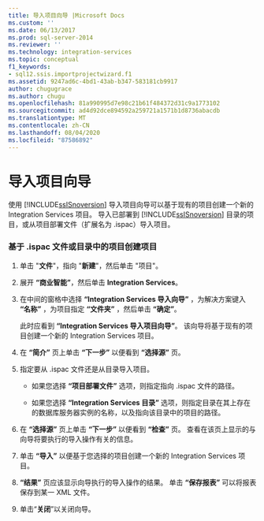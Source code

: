 ```yaml
---
title: 导入项目向导 |Microsoft Docs
ms.custom: ''
ms.date: 06/13/2017
ms.prod: sql-server-2014
ms.reviewer: ''
ms.technology: integration-services
ms.topic: conceptual
f1_keywords:
- sql12.ssis.importprojectwizard.f1
ms.assetid: 9247ad6c-4bd1-43ab-b347-583181cb9917
author: chugugrace
ms.author: chugu
ms.openlocfilehash: 81a990995d7e98c21b61f484372d31c9a1773102
ms.sourcegitcommit: ad4d92dce894592a259721a1571b1d8736abacdb
ms.translationtype: MT
ms.contentlocale: zh-CN
ms.lasthandoff: 08/04/2020
ms.locfileid: "87586892"
---
```

# <a name="import-project-wizard"></a>导入项目向导
  使用 [!INCLUDE[ssISnoversion](../includes/ssisnoversion-md.md)] 导入项目向导可以基于现有的项目创建一个新的 Integration Services 项目。 导入已部署到 [!INCLUDE[ssISnoversion](../includes/ssisnoversion-md.md)] 目录的项目，或从项目部署文件（扩展名为 .ispac）导入项目。  
  
### <a name="to-create-a-project-based-on-a-project-in-ispac-file-or-in-catalog"></a>基于 .ispac 文件或目录中的项目创建项目  
  
1.  单击 "**文件**"，指向 "**新建**"，然后单击 "项目"。  
  
2.  展开 **“商业智能”**，然后单击 **Integration Services**。  
  
3.  在中间的窗格中选择 **“Integration Services 导入向导”** ，为解决方案键入 **“名称”** ，为项目指定 **“文件夹”** ，然后单击 **“确定”**。  
  
     此时应看到 **“Integration Services 导入项目向导”**。 该向导将基于现有的项目创建一个新的 Integration Services 项目。  
  
4.  在 **“简介”** 页上单击 **“下一步”** 以便看到 **“选择源”** 页。  
  
5.  指定要从 .ispac 文件还是从目录导入项目。  
  
    -   如果您选择 **“项目部署文件”** 选项，则指定指向 .ispac 文件的路径。  
  
    -   如果您选择 **“Integration Services 目录”** 选项，则指定目录在其上存在的数据库服务器实例的名称，以及指向该目录中的项目的路径。  
  
6.  在 **“选择源”** 页上单击 **“下一步”** 以便看到 **“检查”** 页。 查看在该页上显示的与向导将要执行的导入操作有关的信息。  
  
7.  单击 **“导入”** 以便基于您选择的项目创建一个新的 Integration Services 项目。  
  
8.  **“结果”** 页应该显示向导执行的导入操作的结果。 单击 **“保存报表”** 可以将报表保存到某一 XML 文件。  
  
9. 单击“**关闭**”以关闭向导。  
  
  
